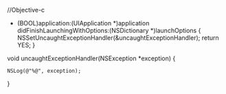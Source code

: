 //Objective-c

- (BOOL)application:(UIApplication *)application didFinishLaunchingWithOptions:(NSDictionary *)launchOptions
{
    NSSetUncaughtExceptionHandler(&uncaughtExceptionHandler);
    return YES;
}
 
void uncaughtExceptionHandler(NSException *exception)
{
   
    NSLog(@"%@", exception);
}
